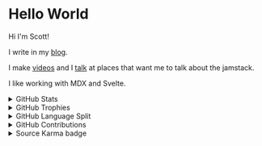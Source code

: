 # Hello World

Hi I'm Scott!

I write in my [blog].

I make [videos] and I [talk] at places that want me to talk about the jamstack.

I like working with MDX and Svelte.

<details>
  <summary>GitHub Stats</summary>

![GitHub Stats Card]

</details>

<details>
  <summary>GitHub Trophies</summary>

 -->

<!-- https://github.com/ryo-ma/github-profile-trophy -->


![GitHub Trophies]

</details>

<details>
  <summary>GitHub Language Split</summary>
  <a
    href="https://ghui.vercel.app/pie.png?username=spences10&interactive=true"
    target="_blank"
    rel="noopener noreferrer"
    height="630"
  >
    <img src="https://ghui.vercel.app/pie.png?username=spences10" loading="eager" />
  </a>

  Repo: https://github.com/spences10/github-top-languages
  
</details>

<details>
  <summary>GitHub Contributions</summary>
  <a
    href="https://ghui.vercel.app/heat.png?username=spences10&year=2021&interactive=true"
    target="_blank"
    rel="noopener noreferrer"
    height="260"
  >
    <img src="https://ghui.vercel.app/heat.png?username=spences10&year=2021" loading="eager" />
  </a>

  Repo: https://github.com/spences10/github-user-information

</details>

<details>
  <summary>Source Karma badge</summary>

[![Source Karma badge for @spences10](https://sourcekarma-og.vercel.app/api/spences10/github)](https://sourcekarma.vercel.app/spences10)

</details>

<!-- Links -->

[blog]: https://scottspence.com/garden
[videos]: https://www.youtube.com/channel/UC3ob2PbcsXT3IIMX--wLEfg
[talk]: https://scottspence.com/speaking
[github stats card]: https://github-readme-stats.vercel.app/api?username=spences10
[github trophies]: https://github-profile-trophy.vercel.app/?username=spences10&column=4&margin-w=18&margin-h=15
